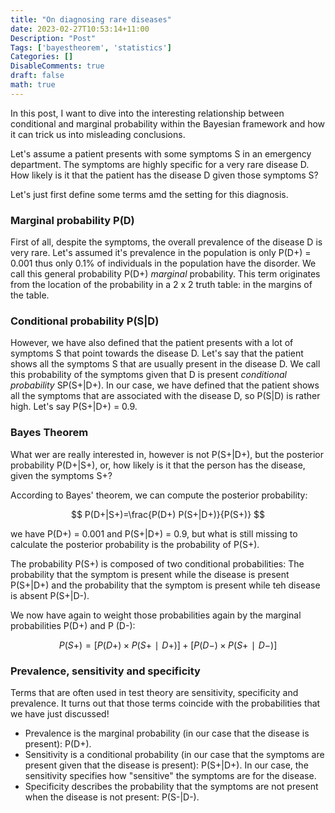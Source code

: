 ```yaml
---
title: "On diagnosing rare diseases"
date: 2023-02-27T10:53:14+11:00
Description: "Post"
Tags: ['bayestheorem', 'statistics']
Categories: []
DisableComments: true
draft: false
math: true
---
```


In this post, I want to dive into the interesting relationship between conditional and marginal probability within the Bayesian framework and how it can trick us into misleading conclusions.

Let's assume a patient presents with some symptoms S in an  emergency department. The symptoms are highly specific for a very rare disease D. How likely is it that the patient has the disease D given those symptoms S?

Let's just first define some terms amd the setting for this diagnosis.

### Marginal probability P(D)
First of all, despite the symptoms, the overall prevalence of the disease D is very rare. Let's assumed it's prevalence in the population is only P(D+) = 0.001 thus only 0.1% of individuals in the population have the disorder. We call this general probability  P(D+) *marginal* probability. This term originates from the location of the probability in a 2 x 2 truth table: in the margins of the table.

### Conditional probability P(S|D)

However, we have also defined that the patient presents with a lot of symptoms S that point towards the disease D.
Let's say that the patient shows all the symptoms S that are usually present in the disease D. We call this probability of the symptoms given that D is present *conditional probability* SP(S+|D+). In our case, we have defined that the patient shows all the symptoms that are associated with the disease D, so P(S|D) is rather high. Let's say P(S+|D+) = 0.9.

### Bayes Theorem

What wer are really interested in, however is not P(S+|D+), but the posterior probability P(D+|S+), or, how likely is it that the person has the disease, given the symptoms S+?

According to Bayes' theorem, we can compute the posterior probability:

$$
P(D+|S+)=\frac{P(D+) P(S+|D+)}{P(S+)}
$$

we have P(D+) = 0.001 and P(S+|D+) = 0.9, but what is still missing to calculate the posterior probability is the probability of P(S+).

The probability P(S+) is composed of two conditional probabilities: The probability that the symptom is present while the disease is present P(S+|D+) and the probability that the symptom is present while teh disease is absent P(S+|D-). 

We now have again to weight those probabilities again by the marginal probabilities P(D+) and P (D-):

$$
P(S+)=[P(D+)×P(S+∣D+)]+[P(D−)×P(S+∣D−)]
$$

### Prevalence, sensitivity and specificity

Terms that are often used in test theory are sensitivity, specificity and prevalence. It turns out that those terms coincide with the probabilities that we have just discussed!

- Prevalence is the marginal probability (in our case that the disease is present): P(D+).
- Sensitivity is a conditional probability (in our case that the symptoms are present given that the disease is present): P(S+|D+). In our case, the sensitivity specifies how "sensitive" the symptoms are for the disease.
- Specificity describes the probability that the symptoms are not present when the disease is not present: P(S-|D-).
